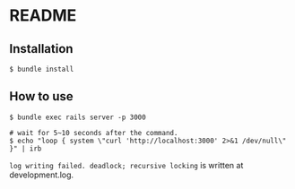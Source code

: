 # README
## Installation
```
$ bundle install
```

## How to use
```
$ bundle exec rails server -p 3000

# wait for 5~10 seconds after the command.
$ echo "loop { system \"curl 'http://localhost:3000' 2>&1 /dev/null\" }" | irb

```

`log writing failed. deadlock; recursive locking` is written at development.log.
